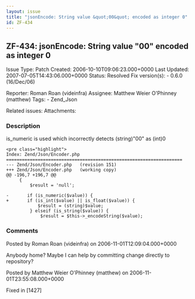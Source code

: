 ```yaml
---
layout: issue
title: "jsonEncode: String value &quot;00&quot; encoded as integer 0"
id: ZF-434
---
```


ZF-434: jsonEncode: String value "00" encoded as integer 0
----------------------------------------------------------

 Issue Type: Patch Created: 2006-10-10T09:06:23.000+0000 Last Updated: 2007-07-05T14:43:06.000+0000 Status: Resolved Fix version(s): - 0.6.0 (16/Dec/06)
 
 Reporter:  Roman Roan (videinfra)  Assignee:  Matthew Weier O'Phinney (matthew)  Tags: - Zend\_Json
 
 Related issues: 
 Attachments: 
### Description

is\_numeric is used which incorrectly detects (string)"00" as (int)0

 
    <pre class="highlight"> 
    Index: Zend/Json/Encoder.php
    ===================================================================
    --- Zend/Json/Encoder.php   (revision 151)
    +++ Zend/Json/Encoder.php   (working copy)
    @@ -196,7 +196,7 @@
         {
             $result = 'null';
     
    -       if (is_numeric($value)) {
    +       if (is_int($value) || is_float($value)) {
                $result = (string)$value;
             } elseif (is_string($value)) {
                 $result = $this->_encodeString($value);


 

 

### Comments

Posted by Roman Roan (videinfra) on 2006-11-01T12:09:04.000+0000

Anybody home? Maybe I can help by committing change directly to repository?

 

 

Posted by Matthew Weier O'Phinney (matthew) on 2006-11-01T23:55:08.000+0000

Fixed in [1427]

 

 